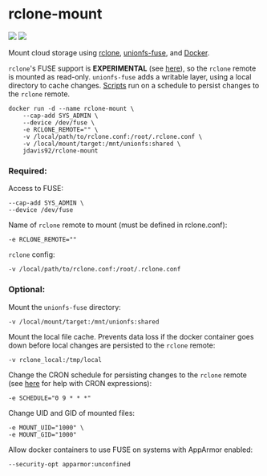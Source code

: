 # rclone-mount
[![](https://images.microbadger.com/badges/version/jdavis92/rclone-mount.svg)](https://microbadger.com/images/jdavis92/rclone-mount)
[![](https://images.microbadger.com/badges/image/jdavis92/rclone-mount.svg)](https://microbadger.com/images/jdavis92/rclone-mount)

Mount cloud storage using [rclone](https://rclone.org/),
[unionfs-fuse](https://github.com/rpodgorny/unionfs-fuse), and
[Docker](https://www.docker.com/).

`rclone`'s FUSE support is **EXPERIMENTAL** (see
[here](https://rclone.org/commands/rclone_mount/)), so the `rclone` remote is
mounted as read-only.  `unionfs-fuse` adds a writable layer, using a local
directory to cache changes.
[Scripts](https://github.com/jdavis92/rclone-mount/tree/master/scripts) run on
a schedule to persist changes to the `rclone` remote.

```
docker run -d --name rclone-mount \
    --cap-add SYS_ADMIN \
    --device /dev/fuse \
    -e RCLONE_REMOTE="" \
    -v /local/path/to/rclone.conf:/root/.rclone.conf \
    -v /local/mount/target:/mnt/unionfs:shared \
    jdavis92/rclone-mount
```

### Required:

Access to FUSE:
```
--cap-add SYS_ADMIN \
--device /dev/fuse
```

Name of `rclone` remote to mount (must be defined in rclone.conf):
```
-e RCLONE_REMOTE=""
```

`rclone` config:
```
-v /local/path/to/rclone.conf:/root/.rclone.conf
```

### Optional:

Mount the `unionfs-fuse` directory:
```
-v /local/mount/target:/mnt/unionfs:shared
```

Mount the local file cache.  Prevents data loss if the docker container goes
down before local changes are persisted to the `rclone` remote:
```
-v rclone_local:/tmp/local
```

Change the CRON schedule for persisting changes to the `rclone` remote (see
[here](https://en.wikipedia.org/wiki/Cron#CRON_expression) for help with CRON
expressions):
```
-e SCHEDULE="0 9 * * *"
```

Change UID and GID of mounted files:
```
-e MOUNT_UID="1000" \
-e MOUNT_GID="1000"
```

Allow docker containers to use FUSE on systems with AppArmor enabled:
```
--security-opt apparmor:unconfined
```

